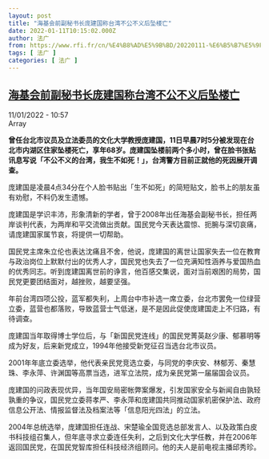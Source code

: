 ```yaml
---
layout: post
title: "海基会前副秘书长庞建国称台湾不公不义后坠楼亡"
date: 2022-01-11T10:15:02.000Z
author: 法广
from: https://www.rfi.fr/cn/%E4%B8%AD%E5%9B%BD/20220111-%E6%B5%B7%E5%9F%BA%E4%BC%9A%E5%89%8D%E5%89%AF%E7%A7%98%E4%B9%A6%E9%95%BF%E5%BA%9E%E5%BB%BA%E5%9B%BD%E7%A7%B0%E5%8F%B0%E6%B9%BE%E4%B8%8D%E5%85%AC%E4%B8%8D%E4%B9%89%E5%90%8E%E5%9D%A0%E6%A5%BC%E4%BA%A1
tags: [ 法广 ]
categories: [ 法广 ]
---
```

<!--1641896102000-->
[海基会前副秘书长庞建国称台湾不公不义后坠楼亡](https://www.rfi.fr/cn/%E4%B8%AD%E5%9B%BD/20220111-%E6%B5%B7%E5%9F%BA%E4%BC%9A%E5%89%8D%E5%89%AF%E7%A7%98%E4%B9%A6%E9%95%BF%E5%BA%9E%E5%BB%BA%E5%9B%BD%E7%A7%B0%E5%8F%B0%E6%B9%BE%E4%B8%8D%E5%85%AC%E4%B8%8D%E4%B9%89%E5%90%8E%E5%9D%A0%E6%A5%BC%E4%BA%A1)
------

<div>
<div>11/01/2022 - 10:57</div>Array<p><strong>                    曾任台北市议员及立法委员的文化大学教授庞建国，11日早晨7时5分被发现在台北市内湖区住家坠楼死亡，享年68岁。庞建国坠楼前两个多小时，曾在脸书张贴讯息写说「不公不义的台湾，我生不如死！」，台湾警方目前正就他的死因展开调查。                </strong></p><div >                    <p>庞建国是凌晨4点34分在个人脸书贴出「生不如死」的简短贴文，脸书上的朋友虽有劝慰，不料仍发生遗憾。</p><p>庞建国是学识丰沛，形象清新的学者，曾于2008年出任海基会副秘书长，担任两岸谈判代表，为两岸和平交流做出贡献。国民党今天表达震惊、扼腕与深切哀痛，请庞建国家属节哀，将提供一切帮助。</p><p>国民党主席朱立伦也表达沈痛且不舍，他说，庞建国的离世让国家失去一位在教育与政治岗位上默默付出的优秀人才，国民党也失去了一位充满知性涵养与爱国热血的优秀同志。听到庞建国离世前的诤言，他百感交集说，面对当前艰困的局势，国民党更要团结面对，越挫败，越要坚强。</p><p>年前台湾四项公投，蓝军都失利，上周台中市补选一席立委，台北市罢免一位绿营立委，蓝营也都落败，导致蓝营士气低迷，是不是因此促使庞建国走上不归路，有待调查。</p><p>庞建国当年取得博士学位后，与「新国民党连线」的国民党菁英赵少康、郁慕明等成为好友，后来新党成立，1994年他接受新党征召当选台北市议员。</p><p>2001年年底立委选举，他代表亲民党竞选立委，与同党的李庆安、林郁芳、秦慧珠、李永萍、许渊国等高票当选，进军立法院，成为亲民党第一届届国会议员。</p><p>庞建国的问政表现优异，当年国安局密帐弊案爆发，引发国家安全与新闻自由孰轻孰重的争议，国民党立委蒋孝严、李永萍和庞建国共同推动国家机密保护法、政府信息公开法、情报监督法及档案法等「信息阳光四法」的立法。</p><p>2004年总统选举，庞建国担任连战、宋楚瑜全国竞选总部发言人、以及政策白皮书科技组召集人，但年底寻求立委连任失利，之后到文化大学任教，并在2006年返回国民党，在国民党智库担任科技经济组顾问。他的夫人是前电视主播邱秀珍。</p>                                            <div data-selfpromo-newsletter>    </div>    <div data-selfpromo-app>    </div>                </div>
</div>
